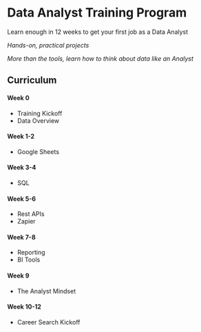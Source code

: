 # Data Analyst Training Program
Learn enough in 12 weeks to get your first job as a Data Analyst

*Hands-on, practical projects*

*More than the tools, learn how to think about data like an Analyst*

## Curriculum

#### Week 0
- Training Kickoff
- Data Overview

#### Week 1-2
- Google Sheets

#### Week 3-4
- SQL

#### Week 5-6
- Rest APIs
- Zapier

#### Week 7-8
- Reporting
- BI Tools

#### Week 9
- The Analyst Mindset

#### Week 10-12
- Career Search Kickoff
